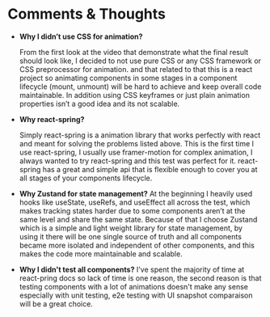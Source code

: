 # Comments & Thoughts

- **Why I didn’t use CSS for animation?**

  From the first look at the video that demonstrate what the final result should look like, I decided to not use pure CSS or any CSS framework or CSS preprocessor for animation. and that related to that this is a react project so animating components in some stages in a component lifecycle (mount, unmount) will be hard to achieve and keep overall code maintainable. In addition using CSS keyframes or just plain animation properties isn’t a good idea and its not scalable.

- **Why react-spring?**

  Simply react-spring is a animation library that works perfectly with react and meant for solving the problems listed above. This is the first time I use react-spring, I usually use framer-motion for complex animation, I always wanted to try react-spring and this test was perfect for it. react-spring has a great and simple api that is flexible enough to cover you at all stages of your components lifecycle.

- **Why Zustand for state management?**
  At the beginning I heavily used hooks like useState, useRefs, and useEffect all across the test, which makes tracking states harder due to some components aren’t at the same level and share the same state. Because of that I choose Zustand which is a simple and light weight library for state management, by using it there will be one single source of truth and all components became more isolated and independent of other components, and this makes the code more maintainable and scalable.

- **Why I didn't test all components?**
  I've spent the majority of time at react-pring docs so lack of time is one reason, the second reason is that testing components with a lot of animations doesn't make any sense especially with unit testing, e2e testing with UI snapshot comparaison will be a great choice.  

